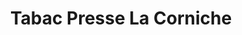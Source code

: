 ---
title: "Tabac Presse La Corniche"
url: /sete/tabac-presse-la-corniche/
shop: marchand de journaux
---